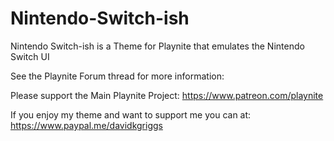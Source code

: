 # Nintendo-Switch-ish
Nintendo Switch-ish is a Theme for Playnite that emulates the Nintendo Switch UI

See the Playnite Forum thread for more information: 

Please support the Main Playnite Project: https://www.patreon.com/playnite 

If you enjoy my theme and want to support me you can at: https://www.paypal.me/davidkgriggs

